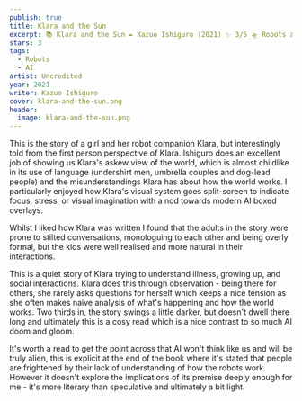 ```yaml
---
publish: true
title: Klara and the Sun
excerpt: 📚 Klara and the Sun ✒️ Kazuo Ishiguro (2021) ✨ 3/5 🛸 Robots and AI
stars: 3
tags:
  - Robots
  - AI
artist: Uncredited
year: 2021
writer: Kazuo Ishiguro
cover: klara-and-the-sun.png
header:
  image: klara-and-the-sun.png
---
```

This is the story of a girl and her robot companion Klara, but interestingly told from the first person perspective of Klara. Ishiguro does an excellent job of showing us Klara's askew view of the world, which is almost childlike in its use of language (undershirt men, umbrella couples and dog-lead people) and the misunderstandings Klara has about how the world works. I particularly enjoyed how Klara's visual system goes split-screen to indicate focus, stress, or visual imagination with a nod towards modern AI boxed overlays.  
  
Whilst I liked how Klara was written I found that the adults in the story were prone to stilted conversations, monologuing to each other and being overly formal, but the kids were well realised and more natural in their interactions.   
  
This is a quiet story of Klara trying to understand illness, growing up, and social interactions. Klara does this through observation - being there for others, she rarely asks questions for herself which keeps a nice tension as she often makes naive analysis of what's happening and how the world works. Two thirds in, the story swings a little darker, but doesn't dwell there long and ultimately this is a cosy read which is a nice contrast to so much AI doom and gloom.  
  
It's worth a read to get the point across that AI won't think like us and will be truly alien, this is explicit at the end of the book where it's stated that people are frightened by their lack of understanding of how the robots work. However it doesn't explore the implications of its premise deeply enough for me - it's more literary than speculative and ultimately a bit light.